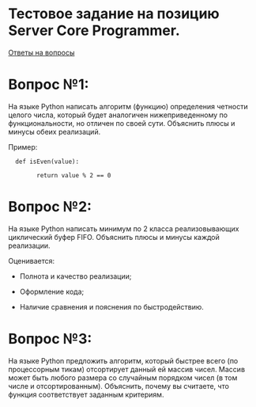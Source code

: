 # Тестовое задание на позицию Server Core Programmer.

[Ответы на вопросы](https://github.com/ToshiroAkihabara/TestLestaSCP/blob/main/ANSWERS.md)

# Вопрос №1:

На языке Python написать алгоритм (функцию) определения четности целого числа, который будет аналогичен нижеприведенному по функциональности, но отличен по своей сути. Объяснить плюсы и минусы обеих реализаций. 

Пример: 

      def isEven(value):

            return value % 2 == 0

# Вопрос №2:

На языке Python написать минимум по 2 класса реализовывающих циклический буфер FIFO. Объяснить плюсы и минусы каждой реализации.

Оценивается:

-   Полнота и качество реализации;

-   Оформление кода;

-   Наличие сравнения и пояснения по быстродействию.

# Вопрос №3:

На языке Python предложить алгоритм, который быстрее всего (по процессорным тикам) отсортирует данный ей массив чисел. Массив может быть любого размера со случайным порядком чисел (в том числе и отсортированным). Объяснить, почему вы считаете, что функция соответствует заданным критериям.
